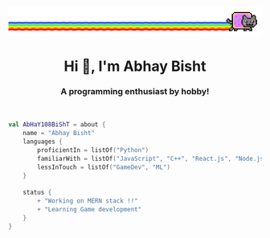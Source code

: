 ![image](https://raw.githubusercontent.com/AbHaY108BiShT/AbHaY108BiShT/main/meow.gif)


<h1 align="center">Hi 👋, I'm Abhay Bisht</h1>
<h3 align="center">A programming enthusiast by hobby!</h3>
<br>

```kotlin
val AbHaY108BiShT = about {
    name = "Abhay Bisht"
    languages {
        proficientIn = listOf("Python")
        familiarWith = listOf("JavaScript", "C++", "React.js", "Node.js","DataScience")
        lessInTouch = listOf("GameDev", "ML")
    }

    status {
        + "Working on MERN stack !!"
        + "Learning Game development"
    }
}
```
